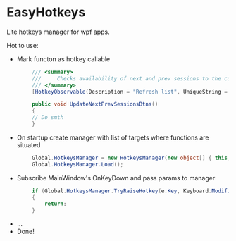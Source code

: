 # EasyHotkeys

Lite hotkeys manager for wpf apps.

Hot to use: 

* Mark functon as hotkey callable
```cs
        /// <summary>
        ///     Checks availability of next and prev sessions to the current selected
        /// </summary>
        [HotkeyObservable(Description = "Refresh list", UniqueString = "MainWindow.UpdateNextPrevSessionsBtns", DefaultKey = Key.F5)]

        public void UpdateNextPrevSessionsBtns()
        {
        // Do smth
        }
```

* On startup create manager with list of targets where functions are situated
```cs
        Global.HotkeysManager = new HotkeysManager(new object[] { this, GridDeciphereChannel });
        Global.HotkeysManager.Load();
```

* Subscribe MainWindow's OnKeyDown and pass params to manager
```cs
        if (Global.HotkeysManager.TryRaiseHotkey(e.Key, Keyboard.Modifiers))
        {
            return;
        }
```
* ...
* Done!
